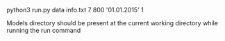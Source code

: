 python3 run.py data info.txt 7 800 '01.01.2015' 1

Models directory should be present at the current working directory while running the run command
